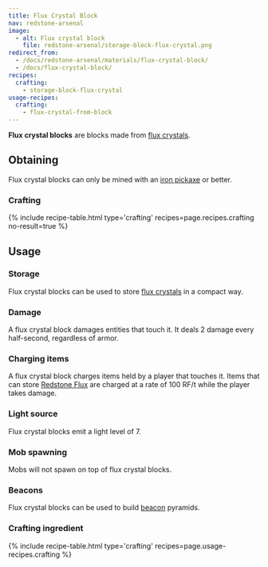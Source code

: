 ```yaml
---
title: Flux Crystal Block
nav: redstone-arsenal
image:
  - alt: Flux crystal block
    file: redstone-arsenal/storage-block-flux-crystal.png
redirect_from:
  - /docs/redstone-arsenal/materials/flux-crystal-block/
  - /docs/flux-crystal-block/
recipes:
  crafting:
    - storage-block-flux-crystal
usage-recipes:
  crafting:
    - flux-crystal-from-block
---
```


**Flux crystal blocks** are blocks made from [flux
crystals](/docs/redstone-arsenal/flux-crystal/).


Obtaining
---------

Flux crystal blocks can only be mined with an [iron
pickaxe](https://minecraft.gamepedia.com/Pickaxe) or better.

### Crafting
{% include recipe-table.html type='crafting' recipes=page.recipes.crafting no-result=true %}


Usage
-----

### Storage
Flux crystal blocks can be used to store [flux crystals](/docs/redstone-arsenal/flux-crystal/) in
a compact way.

### Damage
A flux crystal block damages entities that touch it. It deals 2 damage every
half-second, regardless of armor.

### Charging items
A flux crystal block charges items held by a player that touches it. Items that
can store [Redstone Flux](/docs/redstone-flux/) are charged at a rate of 100
RF/t while the player takes damage.

### Light source
Flux crystal blocks emit a light level of 7.

### Mob spawning
Mobs will not spawn on top of flux crystal blocks.

### Beacons
Flux crystal blocks can be used to build
[beacon](https://minecraft.gamepedia.com/Beacon) pyramids.

### Crafting ingredient
{% include recipe-table.html type='crafting' recipes=page.usage-recipes.crafting %}
